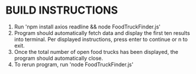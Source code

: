 # BUILD INSTRUCTIONS
1. Run 'npm install axios readline && node FoodTruckFinder.js'
2. Program should automatically fetch data and display the first ten results into terminal. Per displayed instructions, press enter to continue or n to exit.
3. Once the total number of open food trucks has been displayed, the program should automatically close.
4. To rerun program, run 'node FoodTruckFinder.js'
